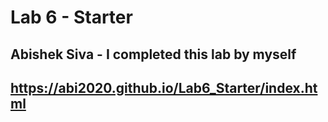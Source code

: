 # Lab 6 - Starter
## Abishek Siva - I completed this lab by myself
## https://abi2020.github.io/Lab6_Starter/index.html